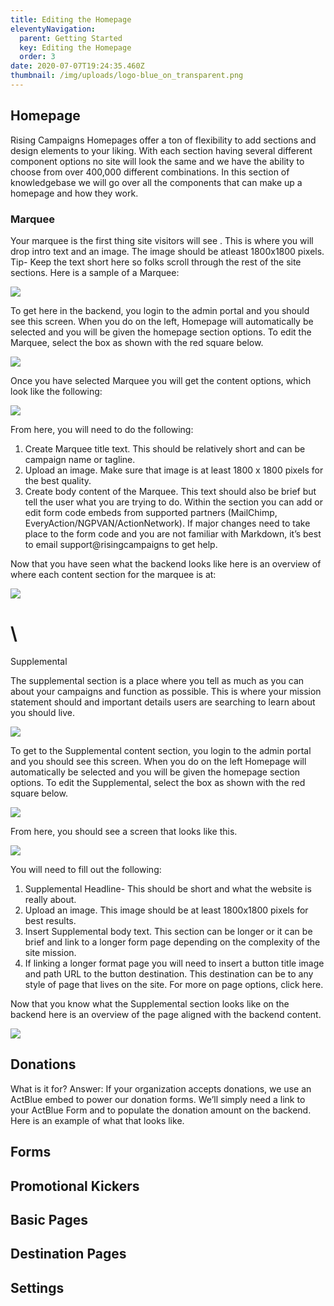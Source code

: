 ```yaml
---
title: Editing the Homepage
eleventyNavigation:
  parent: Getting Started
  key: Editing the Homepage
  order: 3
date: 2020-07-07T19:24:35.460Z
thumbnail: /img/uploads/logo-blue_on_transparent.png
---
```

## Homepage

Rising Campaigns Homepages offer a ton of flexibility to add sections and design elements to your liking. With each section having several different component options no site will look the same and we have the ability to choose from over 400,000 different combinations.  In this section of knowledgebase we will go over all the components that can make up a homepage and how they work. 

### Marquee

Your marquee is the first thing site visitors will see . This is where you will drop intro text and an image. The image should be atleast 1800x1800 pixels. Tip- Keep the text short here so folks scroll through the rest of the site sections. Here is a sample of a Marquee:



![](https://lh4.googleusercontent.com/ZfLRdAfc3arqZ75Mzw_YO1koA_HHqn2gHgT3GEcEydZ3qgwgz22yvsTiBvaTxOfddn_qNMKTbneAuFTx0lhC1dIy1w843i9LQerpGGSme7Hq4dRUvB7ipYrwh58e4GOh6ar5J0x8)



To get here in the backend, you login to the admin portal and you should see this screen. When you do on the left, Homepage will automatically be selected and you will be given the homepage section options. To edit the Marquee, select the box as shown with the red square below.

![](https://lh3.googleusercontent.com/eBC8tP1HGl31yWDKrkMWM9lJ9WVt57-9NU-mxHUihPEK45juMsLDFh41b7zJZClgSNEWGZtjKd_EbOIVzo5XXmbXu7Qeq2LFBP4ki5lZDrBsiLbqM0biGrFfYobirbS-dDUSE-yR)



Once you have selected Marquee you will get the content options, which look like the following:



![](https://lh6.googleusercontent.com/p4Q6noaJICRFJPJuT9b_HXS1S2pd0qjPiuvC2bBq_N4qN0anf-KApvrRUTvQga7xr7yoWwOm0505Xdkfb5Pj8C-IJxTdmlH9ypS0D61b2bTDJrYCgA5_inWM8HR71MxEX4z-YEK_)



From here, you will need to do the following:

1. Create Marquee title text. This should be relatively short and can be campaign name or tagline.
2. Upload an image. Make sure that image is at least 1800 x 1800 pixels for the best quality.
3. Create body content of the Marquee. This text should also be brief but tell the user what you are trying to do. Within the section you can add or edit form code embeds from supported partners (MailChimp, EveryAction/NGPVAN/ActionNetwork). If major changes need to take place to the form code and you are not familiar with Markdown, it’s best to email support@risingcampaigns to get help.



Now that you have seen what the backend looks like here is an overview of where each content section for the marquee is at:

![](https://lh4.googleusercontent.com/F7Su5s3goPvaTakO06vujraWmXD-b-FAZpECSrHrICm6xD_27Xk-iWWeZ3aNVKnByOgjB1_Fz1CuLhanBBKTTCrjdqoZlrwtDB-bZdwIWQTtJBPOwGB_SokQxeRtSOdQGVPUX5Cj)

# \
Supplemental

The supplemental section is a place where you tell as much as you can about your campaigns and function as possible. This is where your mission statement should and important details users are searching to learn about you should live.

![](https://lh6.googleusercontent.com/S70xgo5JAE7yKgf-39Y9O0KmXTVqsgeadPCG0REkwVf12iP04j3bKse9t_h46zBiiC_humJu-8qh2ZYgYrhpoJAImgqE-UrVj-EZvsaHRhjCjEI1MhxOOgNcNtxrPe-IikPR4XwS)



To get to the Supplemental content section, you login to the admin portal and you should see this screen. When you do on the left Homepage will automatically be selected and you will be given the homepage section options. To edit the Supplemental, select the box as shown with the red square below.



![](https://lh5.googleusercontent.com/FmFcK8yEv1Trj87j5Gj8CKQPE5bDvL5JBgpEG2QVbbwanYF5fmIad-qHifIMPC6KQnoCu8HOTfvN6sApp8sI3MORKoDLovpvGu2lx7wfnWoWYxWa6HAv_se-osflYzRjUYw2P-4y)



From here, you should see a screen that looks like this.

![](https://lh3.googleusercontent.com/heqzEaJF6fswcT6YF45ZW93y2QCOPjqk3u682n4c2NVUei-lsQskbPIDsSo0KAsu7sRBvWLeHkkQ8_oZGX-PiN3Hi0HAM_v1i0tyrIx26jIFY36CmkszddtqfFsAOrL4WHcE0rU6)

You will need to fill out the following:

1. Supplemental Headline- This should be short and what the website is really about.
2. Upload an image. This image should be at least 1800x1800 pixels for best results.
3. Insert Supplemental body text. This section can be longer or it can be brief and link to a longer form page depending on the complexity of the site mission.
4. If linking a longer format page you will need to insert a button title image and path URL to the button destination. This destination can be to any style of page that lives on the site. For more on page options, click here.



Now that you know what the Supplemental section looks like on the backend here is an overview of the page aligned with the backend content.

![](https://lh5.googleusercontent.com/2YRe5N-Din3ENriCMp3fCIu7tpbFWpXM78MnygWAbZdpvyvQxha9Ls55FyJPVrKwRESMR1rJzmlV96HDvK2PJ7ygkLa08ZiVYdh5Noy6zjLCgvATVzJek_YzImkaX_oHkCZLjnUf)



## Donations

What is it for? Answer: If your organization accepts donations, we use an ActBlue embed to power our donation forms. We’ll simply need a link to your ActBlue Form and to populate the donation amount on the backend. Here is an example of what that looks like. 

## Forms

## Promotional Kickers

## Basic Pages

## Destination Pages

## Settings